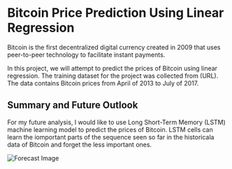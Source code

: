 # Bitcoin Price Prediction Using Linear Regression
Bitcoin is the first decentralized digital currency created in 2009 that uses peer-to-peer technology to facilitate instant payments.

In this project, we will attempt to predict the prices of Bitcoin using linear regression. The training dataset for the project was collected from (URL). The data contains Bitcoin prices from April of 2013 to July of 2017.

## Summary and Future Outlook
For my future analysis, I would like to use Long Short-Term Memory (LSTM) machine learning model to predict the prices of Bitcoin. LSTM cells can learn the iomportant parts of the sequence seen so far in the historicala data of Bitcoin and forget the less important ones.

![Forecast Image](https://github.com/mikiokaji/Bitcoin-Price-Prediction-Using-Linear-Regression/Images/forecast_img.png)
